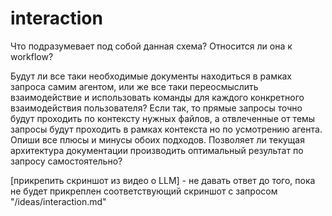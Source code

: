 # interaction

Что подразумевает под собой данная схема? Относится ли она к workflow?

Будут ли все таки необходимые документы находиться в рамках запроса самим агентом, или же все таки переосмыслить взаимодействие и использовать команды для каждого конкретного взаимодействия пользователя? Если так, то прямые запросы точно будут проходить по контексту нужных файлов, а отвлеченные от темы запросы будут проходить в рамках контекста но по усмотрению агента. Опиши все плюсы и минусы обоих подходов. Позволяет ли текущая архитектура документации производить оптимальный результат по запросу самостоятельно?

[прикрепить скриншот из видео о LLM] - не давать ответ до того, пока не будет прикреплен соответствующий скриншот с запросом "/ideas/interaction.md"